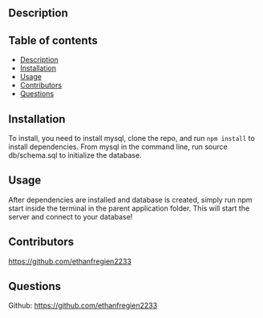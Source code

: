 ## Description
  

  ## Table of contents
  * [Description](#description)
  * [Installation](#installation)
  * [Usage](#usage)
  * [Contributors](#contributors)
  * [Questions](#questions)

  ## Installation
  To install, you need to install mysql, clone the repo, and run `npm install` to install dependencies. From mysql in the command line, run source db/schema.sql to initialize the database.

  ## Usage
  After dependencies are installed and database is created, simply run npm start inside the terminal in the parent application folder. This will start the server and connect to your database! 


  ## Contributors
https://github.com/ethanfregien2233

  

  ## Questions
  Github: https://github.com/ethanfregien2233 </br>
  